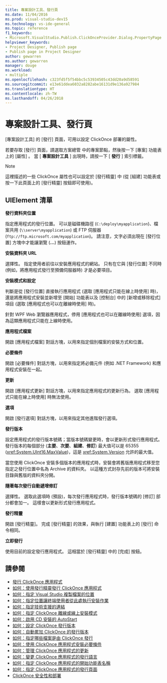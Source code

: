 ```yaml
---
title: 專案設計工具、發行頁
ms.date: 11/04/2016
ms.prod: visual-studio-dev15
ms.technology: vs-ide-general
ms.topic: reference
f1_keywords:
- Microsoft.VisualStudio.Publish.ClickOnceProvider.Dialog.PropertyPage
helpviewer_keywords:
- Project Designer, Publish page
- Publish page in Project Designer
author: gewarren
ms.author: gewarren
manager: douge
ms.workload:
- multiple
ms.openlocfilehash: c323fd5f5f54bbc5c53934505c43dd20a9d58591
ms.sourcegitcommit: e13e61ddea6032a8282abe16131d9e136a927984
ms.translationtype: HT
ms.contentlocale: zh-TW
ms.lasthandoff: 04/26/2018
---
```

# <a name="publish-page-project-designer"></a>專案設計工具、發行頁
[專案設計工具]  的 [發行]  頁面，可用以設定 ClickOnce 部署的屬性。

 若要存取 [發行]  頁面，請選取方案總管 中的專案節點，然後按一下 [專案]  功能表上的 [屬性] 。 當 [ **專案設計工具** ] 出現時，請按一下 [ **發行** ] 索引標籤。

> [!NOTE]
> 這裡描述的一些 ClickOnce 屬性也可以設定於 [發行精靈] 中 (從 [組建] 功能表或按一下此頁面上的 [發行精靈] 按鈕即可使用)。


## <a name="uielement-list"></a>UIElement 清單
 **發行資料夾位置**

 指定應用程式的發行位置。 可以是磁碟機路徑 (`C:\deploy\myapplication`)、檔案共用 (`\\server\myapplication`) 或 FTP 伺服器 (`ftp://ftp.microsoft.com/myapplication`)。 請注意，文字必須出現在 [發行位置]  方塊中才能讓瀏覽 (**...**) 按鈕運作。

 **安裝資料夾 URL**

 選擇性。 指定使用者前往以安裝應用程式的網站。 只有在它與 [發行位置] 不同時 (例如，將應用程式發行至預備伺服器時) 才是必要項目。

 **安裝模式和設定**

 判斷是從 [發行位置]  直接執行應用程式 (選取 [應用程式只能在線上時使用]  時)，還是將應用程式安裝並新增至 [開始]  功能表以及 [控制台]  中的 [新增或移除程式]  項目 (選取 [應用程式也可以在離線時使用]  時)。

 針對 WPF Web 瀏覽器應用程式，停用 [應用程式也可以在離線時使用]  選項，因為這類應用程式只能在上線時使用。

 **應用程式檔案**

 開啟 [應用程式檔案] 對話方塊，以用來指定個別檔案的安裝方式和位置。

 **必要條件**

 開啟 [必要條件] 對話方塊，以用來指定將必備元件 (例如 .NET Framework) 和應用程式安裝在一起。

 **更新**

 開啟 [應用程式更新] 對話方塊，以用來指定應用程式的更新行為。 選取 [應用程式只能在線上時使用]  時無法使用。

 **選項**

 開啟 [發行選項] 對話方塊，以用來指定其他進階發行選項。

 **發行版本**

 設定應用程式的發行版本號碼；當版本號碼變更時，會以更新形式發行應用程式。 發行版本的每個部分 (**主要**、**次要**、**組建**、**修訂**) 最大值可以是 65355 (<xref:System.UInt16.MaxValue>)，這是 <xref:System.Version> 允許的最大值。

 當您使用 ClickOnce 安裝多個版本的應用程式時，安裝會將舊版應用程式移至您指定之發行位置中名為 Archive 的資料夾。 以這種方式封存先前的版本可將安裝目錄與舊版的資料夾分開。

 **隨著每次發行自動遞增修訂**

 選擇性。 選取此選項時 (預設)，每次發行應用程式時，發行版本號碼的 [修訂]  部分都會加一。 這樣會以更新形式發行應用程式。

 **發行精靈**

 開啟 [發行精靈]。 完成 [發行精靈] 的效果，與執行 [建置]  功能表上的 [發行]  命令相同。

 **立即發行**

 使用目前的設定發行應用程式。 這相當於 [發行精靈] 中的 [完成] 按鈕。

## <a name="see-also"></a>請參閱

- [發行 ClickOnce 應用程式](../../deployment/publishing-clickonce-applications.md)
- [如何：使用發行精靈發行 ClickOnce 應用程式](../../deployment/how-to-publish-a-clickonce-application-using-the-publish-wizard.md)
- [如何：指定 Visual Studio 複製檔案的位置](../../deployment/how-to-specify-where-visual-studio-copies-the-files.md)
- [如何：指定位置讓終端使用者從此處執行安裝作業](../../deployment/how-to-specify-the-location-where-end-users-will-install-from.md)
- [如何：指定技術支援的連結](../../deployment/how-to-specify-a-link-for-technical-support.md)
- [如何：指定 ClickOnce 離線或線上安裝模式](../../deployment/how-to-specify-the-clickonce-offline-or-online-install-mode.md)
- [如何：啟用 CD 安裝的 AutoStart](../../deployment/how-to-enable-autostart-for-cd-installations.md)
- [如何：設定 ClickOnce 發行版本](../../deployment/how-to-set-the-clickonce-publish-version.md)
- [如何：自動累加 ClickOnce 的發行版本](../../deployment/how-to-automatically-increment-the-clickonce-publish-version.md)
- [如何：指定哪些檔案是由 ClickOnce 發行](../../deployment/how-to-specify-which-files-are-published-by-clickonce.md)
- [如何：使用 ClickOnce 應用程式安裝必要條件](../../deployment/how-to-install-prerequisites-with-a-clickonce-application.md)
- [如何：管理 ClickOnce 應用程式的更新](../../deployment/how-to-manage-updates-for-a-clickonce-application.md)
- [如何：變更 ClickOnce 應用程式的發行語言](../../deployment/how-to-change-the-publish-language-for-a-clickonce-application.md)
- [如何：指定 ClickOnce 應用程式的開始功能表名稱](../../deployment/how-to-specify-a-start-menu-name-for-a-clickonce-application.md)
- [如何：指定 ClickOnce 應用程式的發行頁面](../../deployment/how-to-specify-a-publish-page-for-a-clickonce-application.md)
- [ClickOnce 安全性和部署](../../deployment/clickonce-security-and-deployment.md)

